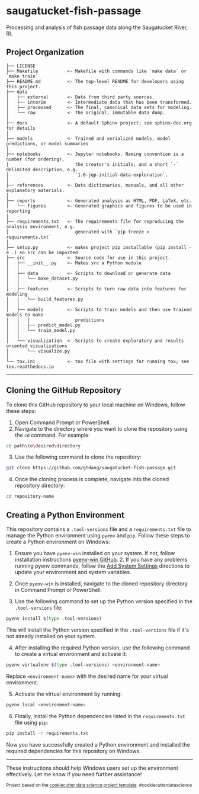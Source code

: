 saugatucket-fish-passage
==============================

Processing and analysis of fish passage data along the Saugatucket River, RI.

Project Organization
------------

    ├── LICENSE
    ├── Makefile           <- Makefile with commands like `make data` or `make train`
    ├── README.md          <- The top-level README for developers using this project.
    ├── data
    │   ├── external       <- Data from third party sources.
    │   ├── interim        <- Intermediate data that has been transformed.
    │   ├── processed      <- The final, canonical data sets for modeling.
    │   └── raw            <- The original, immutable data dump.
    │
    ├── docs               <- A default Sphinx project; see sphinx-doc.org for details
    │
    ├── models             <- Trained and serialized models, model predictions, or model summaries
    │
    ├── notebooks          <- Jupyter notebooks. Naming convention is a number (for ordering),
    │                         the creator's initials, and a short `-` delimited description, e.g.
    │                         `1.0-jqp-initial-data-exploration`.
    │
    ├── references         <- Data dictionaries, manuals, and all other explanatory materials.
    │
    ├── reports            <- Generated analysis as HTML, PDF, LaTeX, etc.
    │   └── figures        <- Generated graphics and figures to be used in reporting
    │
    ├── requirements.txt   <- The requirements file for reproducing the analysis environment, e.g.
    │                         generated with `pip freeze > requirements.txt`
    │
    ├── setup.py           <- makes project pip installable (pip install -e .) so src can be imported
    ├── src                <- Source code for use in this project.
    │   ├── __init__.py    <- Makes src a Python module
    │   │
    │   ├── data           <- Scripts to download or generate data
    │   │   └── make_dataset.py
    │   │
    │   ├── features       <- Scripts to turn raw data into features for modeling
    │   │   └── build_features.py
    │   │
    │   ├── models         <- Scripts to train models and then use trained models to make
    │   │   │                 predictions
    │   │   ├── predict_model.py
    │   │   └── train_model.py
    │   │
    │   └── visualization  <- Scripts to create exploratory and results oriented visualizations
    │       └── visualize.py
    │
    └── tox.ini            <- tox file with settings for running tox; see tox.readthedocs.io


--------


## Cloning the GitHub Repository

To clone this GitHub repository to your local machine on Windows, follow these steps:

1. Open Command Prompt or PowerShell.
2. Navigate to the directory where you want to clone the repository using the `cd` command. For example:

```bash
cd path\to\desired\directory
```

3. Use the following command to clone the repository:

```bash
git clone https://github.com/gtdang/saugatucket-fish-passage.git
```

4. Once the cloning process is complete, navigate into the cloned repository directory:

```bash
cd repository-name
```

## Creating a Python Environment

This repository contains a `.tool-versions` file and a `requirements.txt` file to manage the Python environment using `pyenv` and `pip`. Follow these steps to create a Python environment on Windows:

1. Ensure you have `pyenv-win` installed on your system. If not, follow installation instructions [pyenv-win GitHub](https://github.com/pyenv-win/pyenv-win/blob/master/docs/installation.md#installation).
    2. If you have any problems running pyenv commands, follow the [Add System Settings](https://github.com/pyenv-win/pyenv-win/blob/master/docs/installation.md#add-system-settings) 
   directions to update your environment and system variables. 

2. Once `pyenv-win` is installed, navigate to the cloned repository directory in Command Prompt or PowerShell.

3. Use the following command to set up the Python version specified in the `.tool-versions` file:

```bash
pyenv install $(type .tool-versions)
```

This will install the Python version specified in the `.tool-versions` file if it's not already installed on your system.

4. After installing the required Python version, use the following command to create a virtual environment and activate it:

```bash
pyenv virtualenv $(type .tool-versions) <environment-name>
```

Replace `<environment-name>` with the desired name for your virtual environment.

5. Activate the virtual environment by running:

```bash
pyenv local <environment-name>
```

6. Finally, install the Python dependencies listed in the `requirements.txt` file using `pip`:

```bash
pip install -r requirements.txt
```

Now you have successfully created a Python environment and installed the required dependencies for this repository on Windows.

---

These instructions should help Windows users set up the environment effectively. Let me know if you need further assistance!


<p><small>Project based on the <a target="_blank" href="https://drivendata.github.io/cookiecutter-data-science/">cookiecutter data science project template</a>. #cookiecutterdatascience</small></p>
